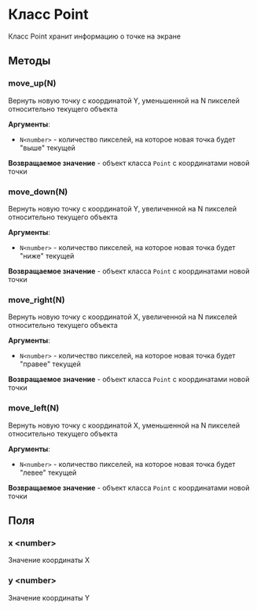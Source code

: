 # Класс Point

Класс Point хранит информацию о точке на экране

## Методы

### move_up(N)

Вернуть новую точку с координатой Y, уменьшенной на N пикселей
относительно текущего объекта

**Аргументы**:

- `N<number>` - количество пикселей, на которое новая точка будет
  "выше" текущей

**Возвращаемое значение** - объект класса `Point` с координатами новой
точки

### move_down(N)

Вернуть новую точку с координатой Y, увеличенной на N пикселей
относительно текущего объекта

**Аргументы**:

- `N<number>` - количество пикселей, на которое новая точка будет
  "ниже" текущей

**Возвращаемое значение** - объект класса `Point` с координатами новой
точки

### move_right(N)

Вернуть новую точку с координатой X, увеличенной на N пикселей
относительно текущего объекта

**Аргументы**:

- `N<number>` - количество пикселей, на которое новая точка будет
  "правее" текущей

**Возвращаемое значение** - объект класса `Point` с координатами новой
точки

### move_left(N)

Вернуть новую точку с координатой X, уменьшенной на N пикселей
относительно текущего объекта

**Аргументы**:

- `N<number>` - количество пикселей, на которое новая точка будет
  "левее" текущей

**Возвращаемое значение** - объект класса `Point` с координатами новой
точки

## Поля

### x <number\>

Значение координаты X

### y <number\>

Значение координаты Y

